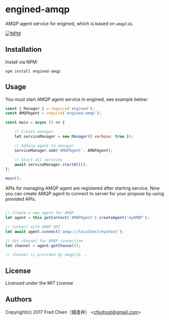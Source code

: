 # engined-amqp

AMQP agent service for engined, which is based on `amqplib`.

[![NPM](https://nodei.co/npm/engined-amqp.png)](https://nodei.co/npm/engined-amqp/)

## Installation

Install via NPM:

```
npm install engined-amqp
```

## Usage

You must start AMQP agent service in engined, see example below:

```javascript
const { Manager } = require('engined');
const AMQPAgent = require('engined-amqp');

const main = async () => {

	// Create manager
	let serviceManager = new Manager({ verbose: true });

	// Adding agent to manager
	serviceManager.add('AMQPAgent', AMQPAgent);

	// Start all services
	await serviceManager.startAll();
};

main();
```

APIs for managing AMQP agent are registered after starting service. Now you can create AMQP agent to connect to server for your propose by using provided APIs.

```javascript

// Create a new agent for AMQP
let agent = this.getContext('AMQPAgent').createAgent('myAMQP');

// Connect with AMQP URI
let await agent.connect('amqp://localhost/myvhost');

// Get channel for AMQP connection
let channel = agent.getChannel();

// channel is provided by amqplib ...
```

## License
Licensed under the MIT License
 
## Authors
Copyright(c) 2017 Fred Chien（錢逢祥） <<cfsghost@gmail.com>>
